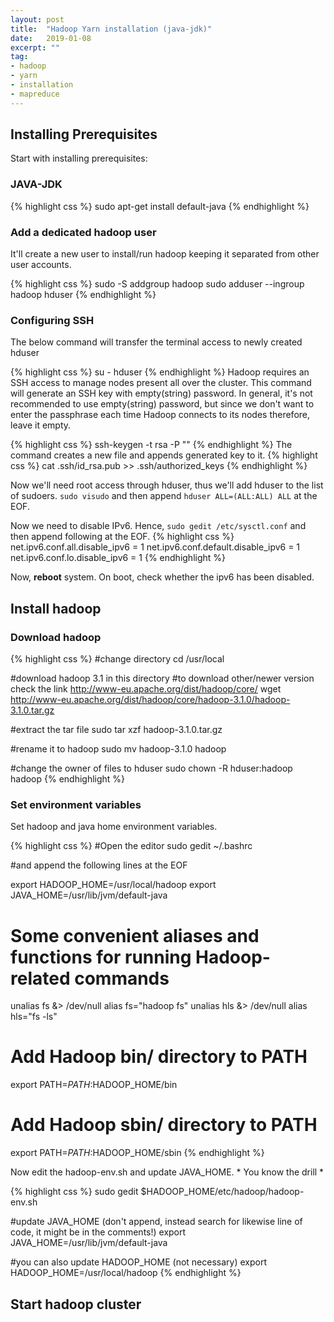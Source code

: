 ```yaml
---
layout: post
title:  "Hadoop Yarn installation (java-jdk)"
date:   2019-01-08
excerpt: ""
tag:
- hadoop
- yarn
- installation
- mapreduce
---
```



## Installing Prerequisites

Start with installing prerequisites:

### JAVA-JDK

{% highlight css %}
sudo apt-get install default-java
{% endhighlight %}

### Add a dedicated hadoop user

It'll create a new user to install/run hadoop keeping it separated from other user accounts.

{% highlight css %}
sudo -S addgroup hadoop
sudo adduser --ingroup hadoop hduser
{% endhighlight %}

### Configuring SSH

The below command will transfer the terminal access to newly created hduser

{% highlight css %}
su - hduser
{% endhighlight %}
Hadoop requires an SSH access to manage nodes present all over the cluster. This command will generate an SSH key with empty(string) password. In general, it's not recommended to use empty(string) password, but since we don't want to enter the passphrase each time Hadoop connects to its nodes therefore, leave it empty.

{% highlight css %}
ssh-keygen -t rsa -P ""
{% endhighlight %}
The command creates a new file and appends generated key to it.
{% highlight css %}
cat .ssh/id_rsa.pub >> .ssh/authorized_keys
{% endhighlight %}

Now we'll need root access through hduser, thus we'll add hduser to the list of sudoers. `sudo visudo` and then append `hduser ALL=(ALL:ALL) ALL` at the EOF.

Now we need to disable IPv6. Hence, `sudo gedit /etc/sysctl.conf` and then append following at the EOF.
{% highlight css %}
net.ipv6.conf.all.disable_ipv6 = 1
net.ipv6.conf.default.disable_ipv6 = 1 
net.ipv6.conf.lo.disable_ipv6 = 1
{% endhighlight %}

Now, **reboot** system. On boot, check whether the ipv6 has been disabled.

## Install hadoop

### Download hadoop

{% highlight css %}
#change directory
cd /usr/local

#download hadoop 3.1 in this directory
#to download other/newer version check the link http://www-eu.apache.org/dist/hadoop/core/
wget http://www-eu.apache.org/dist/hadoop/core/hadoop-3.1.0/hadoop-3.1.0.tar.gz

#extract the tar file
sudo tar xzf hadoop-3.1.0.tar.gz

#rename it to hadoop
sudo mv hadoop-3.1.0 hadoop

#change the owner of files to hduser
sudo chown -R hduser:hadoop hadoop
{% endhighlight %}

### Set environment variables

Set hadoop and java home environment variables.

{% highlight css %}
#Open the editor
sudo gedit ~/.bashrc

#and append the following lines at the EOF

export HADOOP_HOME=/usr/local/hadoop
export JAVA_HOME=/usr/lib/jvm/default-java

# Some convenient aliases and functions for running Hadoop-related commands  
unalias fs &> /dev/null 
alias fs="hadoop fs" 
unalias hls &> /dev/null 
alias hls="fs -ls" 

# Add Hadoop bin/ directory to PATH  
export PATH=$PATH:$HADOOP_HOME/bin
# Add Hadoop sbin/ directory to PATH  
export PATH=$PATH:$HADOOP_HOME/sbin
{% endhighlight %}

Now edit the hadoop-env.sh and update JAVA_HOME. * You know the drill *

{% highlight css %}
sudo gedit $HADOOP_HOME/etc/hadoop/hadoop-env.sh

#update JAVA_HOME (don't append, instead search for likewise line of code, it might be in the comments!)
export JAVA_HOME=/usr/lib/jvm/default-java

#you can also update HADOOP_HOME (not necessary)
export HADOOP_HOME=/usr/local/hadoop
{% endhighlight %}


## Start hadoop cluster



